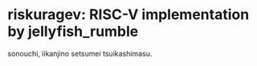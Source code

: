 # riskuragev: RISC-V implementation by jellyfish_rumble

sonouchi, iikanjino setsumei tsuikashimasu.
